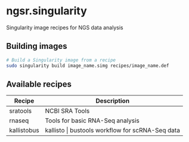 # ngsr.singularity

Singularity image recipes for NGS data analysis

## Building images

```bash
# Build a Singularity image from a recipe
sudo singularity build image_name.simg recipes/image_name.def
```

## Available recipes

| Recipe              | Description                                               |
|---------------------|-----------------------------------------------------------|
| sratools            | NCBI SRA Tools                                            |
| rnaseq              | Tools for basic RNA-Seq analysis                          |
| kallistobus         | kallisto \| bustools workflow for scRNA-Seq data          |

